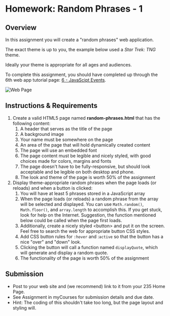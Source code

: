 # Homework: Random Phrases - 1

## Overview
In this assignment you will create a "random phrases" web application. 

The exact theme is up to you, the example below used a *Star Trek: TNG* theme.

Ideally your theme is appropriate for all ages and audiences.

To complete this assignment, you should have completed up through the 6th web app tutorial page: [6 - JavaScipt Events](web-apps-6.md).

![Web Page](_images/random-phrases-1-done.jpg)

## Instructions & Requirements
1. Create a valid HTML5 page named **random-phrases.html** that has the following content:
    1. A header that serves as the title of the page
    1. A background image
    1. Your name must be somewhere on the page
    1. An area of the page that will hold dynamically created content
    1. The page will use an embedded font
    1. The page content must be legible and nicely styled, with good choices made for colors, margins and fonts
    1. The page doesn't have to be fully-responsive, but should look acceptable and be legible on both desktop and phone.
    1. The look and theme of the page is worth 50% of the assignment
1. Display theme-appropriate random phrases when the page loads (or reloads) and when a button is clicked:
    1. You will have at least 5 phrases stored in a JavaScript array
    1. When the page loads (or reloads) a random phrase from the array will be selected and displayed. You can use `Math.random()`, `Math.floor()`, and `array.length` to accomplish this. If you get stuck, look for help on the Internet. Suggestion, the function mentioned below could be called when the page first loads. 
    1. Additionally, create a nicely styled &lt;button> and put it on the screen. Feel free to search the web for appropriate button CSS styles.
    1. Add CSS button rules for `:hover` and :`active` so that the button has a nice "over" and "down" look.
    1. Clicking the button will call a function named `displayQuote`, which will generate and display a random quote.
    1. The functionality of the page is worth 50% of the assignment

## Submission
- Post to your web site and (we recommend) link to it from your 235 Home Page.
- See Assignment in myCourses for submission details and due date.
- Hint: The coding of this shouldn't take too long, but the page layout and styling will.
